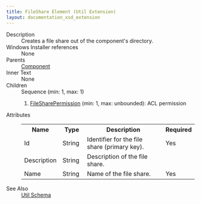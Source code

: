 ```yaml
---
title: FileShare Element (Util Extension)
layout: documentation_xsd_extension
---
```

<dl>
  <dt>Description</dt>
  <dd>Creates a file share out of the component's directory.</dd>
  <dt>Windows Installer references</dt>
  <dd>None</dd>
  <dt>Parents</dt>
  <dd>
    <a href="../component/">Component</a>
  </dd>
  <dt>Inner Text</dt>
  <dd>None</dd>
  <dt>Children</dt>
  <dd>Sequence (min: 1, max: 1)<ol><li><a href="../util/filesharepermission" class="extension">FileSharePermission</a> (min: 1, max: unbounded): ACL permission</li></ol></dd>
  <dt>Attributes</dt>
  <dd>
    <table cellspacing="0" cellpadding="0" class="schema">
      <tr>
        <th width="15%">Name</th>
        <th width="15%">Type</th>
        <th width="65%">Description</th>
        <th width="15%">Required</th>
      </tr>
      <tr>
        <td>Id</td>
        <td>String</td>
        <td>Identifier for the file share (primary key).</td>
        <td>Yes</td>
      </tr>
      <tr>
        <td>Description</td>
        <td>String</td>
        <td>Description of the file share.</td>
        <td>&nbsp;</td>
      </tr>
      <tr>
        <td>Name</td>
        <td>String</td>
        <td>Name of the file share.</td>
        <td>Yes</td>
      </tr>
    </table>
  </dd>
  <dt>See Also</dt>
  <dd>
    <a href="../util">Util Schema</a>
  </dd>
</dl>
